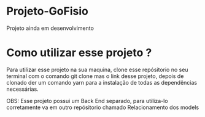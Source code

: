 <h1>Projeto-GoFisio</h1>

<p>Projeto ainda em desenvolvimento</p>

<h1>Como utilizar esse projeto ?</h1>

<p>Para utilizar esse projeto na sua maquina, clone esse repósitorio no seu terminal com o comando git clone mas o link desse projeto, depois de clonado der
um comando yarn para a instalação de todas as dependências necessárias. 
</p>
<p>OBS: Esse projeto possui um Back End separado, para utiliza-lo corretamente va em outro repósitorio chamado Relacionamento dos models</p>
